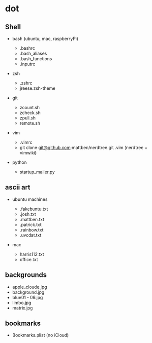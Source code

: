 dot
===

Shell
---
* bash (ubuntu, mac, raspberryPi)
  - .bashrc
  - .bash_aliases
  - .bash_functions
  - .inputrc

* zsh
  - .zshrc
  - jreese.zsh-theme

* git
  - zcount.sh
  - zcheck.sh
  - zpull.sh
  - remote.sh

* vim
  - .vimrc
  - git clone git@github.com:mattben/nerdtree.git .vim  (nerdtree + vimwiki)

* python
  - startup_mailer.py

ascii art
---
* ubuntu machines
  - .fakebuntu.txt
  - .josh.txt
  - .mattben.txt
  - .patrick.txt
  - .rainbow.txt
  - .uvcdat.txt

* mac
  - harris112.txt
  - office.txt

backgrounds
---
* apple_cloude.jpg
* background.jpg
* blue01 - 06.jpg
* limbo.jpg
* matrix.jpg

bookmarks
---
* Bookmarks.plist (no iCloud)

